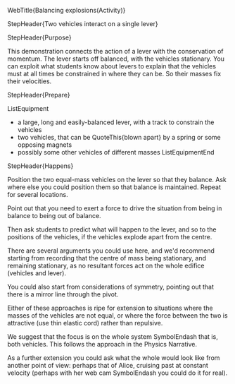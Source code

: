 WebTitle{Balancing explosions(Activity)}

StepHeader{Two vehicles interact on a single lever}

StepHeader{Purpose}

This demonstration connects the action of a lever with the conservation of momentum. The lever starts off balanced, with the vehicles stationary. You can exploit what students know about levers to explain that the vehicles  must at all times be constrained in where they can be. So their masses fix their velocities.

StepHeader{Prepare}

ListEquipment
- a large, long  and easily-balanced lever, with a track to constrain the vehicles
- two vehicles, that can be QuoteThis{blown apart} by a spring or some opposing magnets
- possibly some other vehicles of different masses 
ListEquipmentEnd

StepHeader{Happens}

Position the two equal-mass vehicles on the lever so that they balance. Ask where else you could position them so that balance is maintained. Repeat for several locations.

Point out that you need to exert a force to drive the situation from being in balance to being out of balance.

Then ask students to predict what will happen to the lever, and so to the positions of the vehicles, if the vehicles explode apart from the centre.

There are several arguments you could use here, and we'd recommend starting from recording that the centre of mass being stationary, and remaining stationary, as no resultant forces act on the whole edifice (vehicles and lever).

You could also start from considerations of symmetry, pointing out that there is a mirror line through the pivot.

Either of these approaches is ripe for extension to situations where the masses of the vehicles are not equal, or where the force between the two is attractive (use thin elastic cord) rather than repulsive.

We suggest that the focus is on the whole system SymbolEndash that is, both vehicles. This follows the approach in the Physics Narrative. 

As a further extension you could ask what the whole would look like from another point of view: perhaps that of Alice, cruising past at constant velocity (perhaps with her web cam SymbolEndash you could do it for real).


